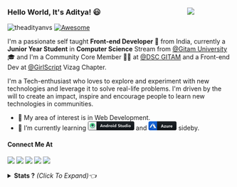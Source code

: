 ### Hello World, It's Aditya! 😃 <img align='right' src='https://gist.github.com/theAdityaNVS/f5b585d1082da2dffffea32434f37956/raw/7f9552d0a179b4f84059259fa878199e369b069c/GitHub-logo.gif' width='100"'>
<img src="https://komarev.com/ghpvc/?username=theadityanvs" alt="theadityanvs" />  [![Awesome](https://cdn.rawgit.com/sindresorhus/awesome/d7305f38d29fed78fa85652e3a63e154dd8e8829/media/badge.svg)](https://github.com/sindresorhus/awesome) <!-- These Badges Ain't Working Anymore [![Repos Badge](https://badges.pufler.dev/repos/theAdityaNVS)](https://badges.pufler.dev) [![Years Badge](https://badges.pufler.dev/years/theAdityaNVS)](https://badges.pufler.dev) -->

I'm a passionate self taught **Front-end Developer** 🚀 from India, currently a **Junior Year Student** in **Computer Science** Stream from [@Gitam University](https://www.gitam.edu/) 🎓 and I'm a Community Core Member 🙋‍♂️ at [@DSC GITAM](https://github.com/dsc-gitam) and a Front-end Dev at [@GirlScript](https://github.com/girlscript)  Vizag Chapter. 

I'm a Tech-enthusiast who loves to explore and experiment with new technologies and leverage it to solve real-life problems. I'm driven by the will to create an impact, inspire and encourage people to learn new technologies in communities. 

- 🔭 My area of interest is in Web Development. 
- 🌱 I’m currently learning <img src="https://raw.githubusercontent.com/MikeCodesDotNET/ColoredBadges/master/svg/dev/tools/android_studio_colour.svg" alt="android_studio_colour" height="20px" width="auto">
  </a> and <img src="https://raw.githubusercontent.com/MikeCodesDotNET/ColoredBadges/master/svg/dev/services/azure.svg" alt="azure" height="20px" width="auto"> sideby.

#### Connect Me At 
[<img src = "https://img.shields.io/badge/Mail_Me-red.svg?&style=for-the-badge&logo=gmail&logoColor=white">](mailto:aditya.nadamuni@gmail.com)
[<img src= "https://img.shields.io/badge/-linkedin-blue.svg?&style=for-the-badge&logo=linkedin&logoColor=white">](https://www.linkedin.com/in/theadityanvs/) [<img src = "https://img.shields.io/badge/twitter-1ca0f1.svg?&style=for-the-badge&logo=twitter&logoColor=white">](https://www.twitter.com/theadityanvs/) [<img src = "https://img.shields.io/badge/instagram-D7008A.svg?&style=for-the-badge&logo=instagram&logoColor=white">](https://www.instagram.com/aditya.nvs/) [<img src = "https://img.shields.io/badge/FACEBOOK-1090EF?style=for-the-badge&labelColor=7289daA&logo=Facebook&logoColor=white&link=https://www.facebook.com/adityanvs)">](https://www.facebook.com/theadityanvs) 

<details close>
<summary><b>Stats ?</b> <i>(Click To Expand)👈</i></summary>

![Aditya's github stats](https://github-readme-stats.vercel.app/api?username=theadityanvs&show_icons=true)

</details>
